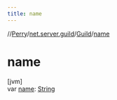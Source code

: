 ```yaml
---
title: name
---
```

//[Perry](../../../index.html)/[net.server.guild](../index.html)/[Guild](index.html)/[name](name.html)



# name



[jvm]\
var [name](name.html): [String](https://kotlinlang.org/api/latest/jvm/stdlib/kotlin/-string/index.html)




